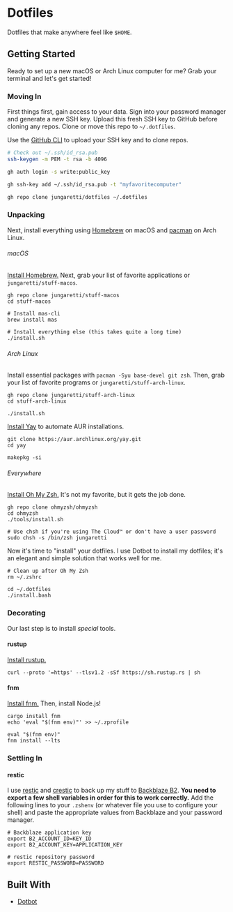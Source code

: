 # Dotfiles

Dotfiles that make anywhere feel like `$HOME`.

## Getting Started

Ready to set up a new macOS or Arch Linux computer for me? Grab your terminal and let's get started!

### Moving In

First things first, gain access to your data. Sign into your password manager and generate a new SSH key. Upload this fresh SSH key to GitHub before cloning any repos. Clone or move this repo to `~/.dotfiles`.

Use the [GitHub CLI](https://cli.github.com/manual/) to upload your SSH key and to clone repos.

```bash
# Check out ~/.ssh/id_rsa.pub
ssh-keygen -m PEM -t rsa -b 4096

gh auth login -s write:public_key

gh ssh-key add ~/.ssh/id_rsa.pub -t "myfavoritecomputer"

gh repo clone jungaretti/dotfiles ~/.dotfiles
```

### Unpacking

Next, install everything using [Homebrew](https://github.com/Homebrew/brew) on macOS and [pacman](https://wiki.archlinux.org/index.php/Pacman) on Arch Linux.

###### macOS

[Install Homebrew.](https://brew.sh/) Next, grab your list of favorite applications or `jungaretti/stuff-macos`.

```shell
gh repo clone jungaretti/stuff-macos
cd stuff-macos

# Install mas-cli
brew install mas

# Install everything else (this takes quite a long time)
./install.sh
```

###### Arch Linux

Install essential packages with `pacman -Syu base-devel git zsh`. Then, grab your list of favorite programs or `jungaretti/stuff-arch-linux`.

```shell
gh repo clone jungaretti/stuff-arch-linux
cd stuff-arch-linux

./install.sh
```

[Install Yay](https://github.com/Jguer/yay) to automate AUR installations.

```shell
git clone https://aur.archlinux.org/yay.git
cd yay

makepkg -si
```

###### Everywhere

[Install Oh My Zsh.](https://ohmyz.sh/) It's not my favorite, but it gets the job done.

```shell
gh repo clone ohmyzsh/ohmyzsh
cd ohmyzsh
./tools/install.sh

# Use chsh if you're using The Cloud™ or don't have a user password
sudo chsh -s /bin/zsh jungaretti
```

Now it's time to "install" your dotfiles. I use Dotbot to install my dotfiles; it's an elegant and simple solution that works well for me.

```shell
# Clean up after Oh My Zsh
rm ~/.zshrc

cd ~/.dotfiles
./install.bash
```

### Decorating

Our last step is to install _special_ tools.

#### rustup

[Install rustup.](https://rustup.rs/)

```shell
curl --proto '=https' --tlsv1.2 -sSf https://sh.rustup.rs | sh
```

#### fnm

[Install fnm.](https://github.com/Schniz/fnm) Then, install Node.js!

```shell
cargo install fnm
echo 'eval "$(fnm env)"' >> ~/.zprofile

eval "$(fnm env)"
fnm install --lts
```

### Settling In

#### restic

I use [restic](https://github.com/restic/restic) and [crestic](https://github.com/nils-werner/crestic) to back up my stuff to [Backblaze B2](https://www.backblaze.com/b2/cloud-storage.html). **You need to export a few shell variables in order for this to work correctly.** Add the following lines to your `.zshenv` (or whatever file you use to configure your shell) and paste the appropriate values from Backblaze and your password manager.

```
# Backblaze application key
export B2_ACCOUNT_ID=KEY_ID
export B2_ACCOUNT_KEY=APPLICATION_KEY

# restic repository password
export RESTIC_PASSWORD=PASSWORD
```

## Built With

- [Dotbot](https://github.com/anishathalye/dotbot)
